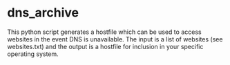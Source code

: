 # dns_archive
This python script generates a hostfile which can be used to access websites in the event DNS is unavailable.  The input is a list of websites (see websites.txt) and the output is a hostfile for inclusion in your specific operating system.
